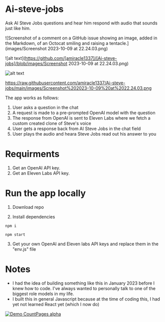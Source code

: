 # Ai-steve-jobs
Ask AI Steve Jobs questions and hear him respond with audio that sounds just like him.

![Screenshot of a comment on a GitHub issue showing an image, added in the Markdown, of an Octocat smiling and raising a tentacle.](images/Screenshot 2023-10-09 at 22.24.03.png)

![alt text](https://github.com/[amiracle1337]/[Ai-steve-jobs]/blob/images/Screenshot 2023-10-09 at 22.24.03.png)

![alt text]([http://url/to/img.png](https://drive.google.com/file/d/1ra2g5YYPU0joA-2WNkC6JWMWcZGK3SDt/view?usp=sharing))

https://raw.githubusercontent.com/amiracle1337/Ai-steve-jobs/main/images/Screenshot%202023-10-09%20at%2022.24.03.png

The app works as follows:
  1. User asks a question in the chat
  2. A request is made to a pre-prompted OpenAI model with the question
  3. The response from OpenAI is sent to Eleven Labs where we fetch a custom created clone of Steve's voice
  5. User gets a response back from AI Steve Jobs in the chat field
  6. User plays the audio and heara Steve Jobs read out his answer to you

# Requirments
  1. Get an OpenAI API key.
  2. Get an Eleven Labs API key.


# Run the app locally
  1. Download repo

  2. Install dependencies
```
npm i
```
```
npm start
```
  3. Get your own OpenAI and Eleven labs API keys and replace them in the "env.js" file

# Notes
- I had the idea of building something like this in January 2023 before I knew how to code. I've always wanted to personally talk to one of the biggest role models in my life.
- I built this in general Javascript because at the time of coding this, I had yet not learned React yet (which I now do)
 

[![Demo CountPages alpha](https://share.gifyoutube.com/KzB6Gb.gif)](https://www.youtube.com/watch?v=ek1j272iAmc)

